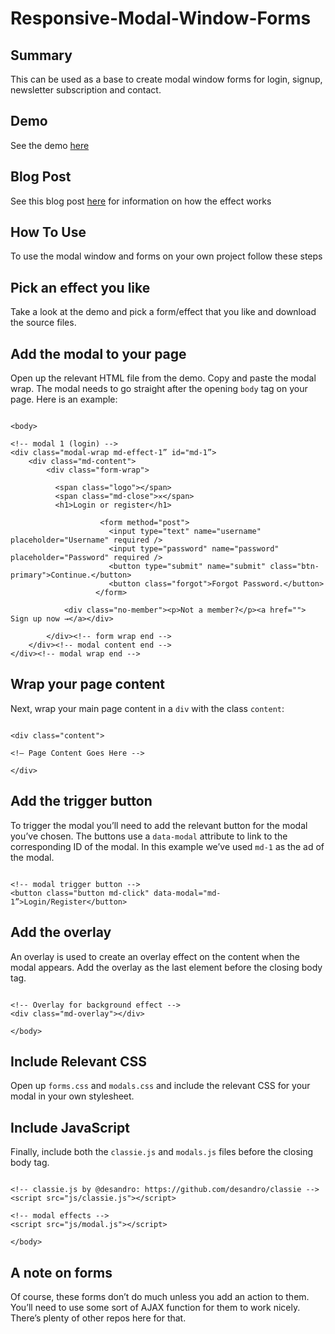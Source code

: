 Responsive-Modal-Window-Forms
=============================

## Summary

This can be used as a base to create modal window forms for login, signup, newsletter subscription and contact.

## Demo

See the demo [here](http://www.pencilscoop.com/demos/modal-forms/demo/demo1.html/)

## Blog Post

See this blog post [here](http://www.pencilscoop.com/2014/03/responsive-modal-window-forms/) for information on how the effect works

## How To Use

To use the modal window and forms on your own project follow these steps

## Pick an effect you like

Take a look at the demo and pick a form/effect that you like and download the source files.

## Add the modal to your page

Open up the relevant HTML file from the demo. Copy and paste the modal wrap. The modal needs to go straight after the opening <code>body</code> tag on your page. Here is an example:

```

<body>

<!-- modal 1 (login) -->
<div class="modal-wrap md-effect-1” id="md-1”>
	<div class="md-content">
		<div class="form-wrap">
		  
		  <span class="logo"></span>
		  <span class="md-close">✕</span>
		  <h1>Login or register</h1>
                    
                    <form method="post">
                      <input type="text" name="username" placeholder="Username" required />
                      <input type="password" name="password" placeholder="Password" required />
                      <button type="submit" name="submit" class="btn-primary">Continue.</button>
                      <button class="forgot">Forgot Password.</button>
                   </form>
            
            <div class="no-member"><p>Not a member?</p><a href=""> Sign up now →</a></div>
		
		</div><!-- form wrap end -->
	</div><!-- modal content end -->
</div><!-- modal wrap end -->

```
## Wrap your page content

Next, wrap your main page content in a <code>div</code> with the class <code>content</code>:

```

<div class="content">

<!— Page Content Goes Here -->

</div>

```

## Add the trigger button

To trigger the modal you’ll need to add the relevant button for the modal you’ve chosen. The buttons use a <code>data-modal</code> attribute to link to the corresponding ID of the modal. In this example we’ve used <code>md-1</code> as the ad of the modal.

```

<!-- modal trigger button -->
<button class="button md-click" data-modal="md-1”>Login/Register</button> 

```

## Add the overlay

An overlay is used to create an overlay effect on the content when the modal appears. Add the overlay as the last element before the closing body tag.

```

<!-- Overlay for background effect -->
<div class="md-overlay"></div>

</body>

```

## Include Relevant CSS

Open up <code>forms.css</code> and <code>modals.css</code> and include the relevant CSS for your modal in your own stylesheet.

## Include JavaScript

Finally, include both the <code>classie.js</code> and <code>modals.js</code> files before the closing body tag.

```

<!-- classie.js by @desandro: https://github.com/desandro/classie -->
<script src="js/classie.js"></script>

<!-- modal effects -->
<script src="js/modal.js"></script>

</body>

```

## A note on forms

Of course, these forms don’t do much unless you add an action to them. You’ll need to use some sort of AJAX function for them to work nicely. There’s plenty of other repos here for that.





